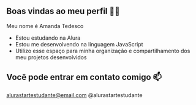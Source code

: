 ## Boas vindas ao meu perfil 💙💙
Meu nome é Amanda Tedesco
* Estou estudando na Alura
* Estou me desenvolvendo na linguagem JavaScript
* Utilizo esse espaço para minha organização e compartilhamento dos meu projetos desenvolvidos
## Você pode entrar em contato comigo 📫
alurastartestudante@email.com
@alurastartestudante
